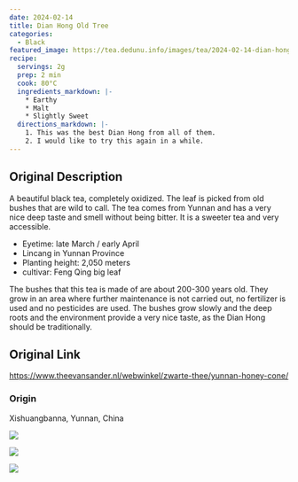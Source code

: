 ```yaml
---
date: 2024-02-14
title: Dian Hong Old Tree
categories:
  - Black
featured_image: https://tea.dedunu.info/images/tea/2024-02-14-dian-hong-old-tree-1.jpg
recipe:
  servings: 2g
  prep: 2 min
  cook: 80°C
  ingredients_markdown: |-
    * Earthy
    * Malt
    * Slightly Sweet
  directions_markdown: |-
    1. This was the best Dian Hong from all of them.
    2. I would like to try this again in a while.
---
```


## Original Description

A beautiful black tea, completely oxidized. The leaf is picked from old bushes that are wild to call. The tea comes from Yunnan and has a very nice deep taste and smell without being bitter. It is a sweeter tea and very accessible.

- Eyetime: late March / early April
- Lincang in Yunnan Province
- Planting height: 2,050 meters
- cultivar: Feng Qing big leaf

The bushes that this tea is made of are about 200-300 years old. They grow in an area where further maintenance is not carried out, no fertilizer is used and no pesticides are used. The bushes grow slowly and the deep roots and the environment provide a very nice taste, as the Dian Hong should be traditionally.

## Original Link

<https://www.theevansander.nl/webwinkel/zwarte-thee/yunnan-honey-cone/>

### Origin 

Xishuangbanna, Yunnan, China

![](https://tea.dedunu.info/images/tea/2024-02-14-dian-hong-old-tree-2.jpg)

![](https://tea.dedunu.info/images/tea/2024-02-14-dian-hong-old-tree-3.jpg)

![](https://tea.dedunu.info/images/tea/2024-02-14-dian-hong-old-tree-4.jpg)
